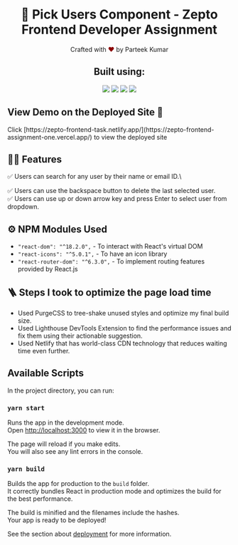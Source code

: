 <h1 align="center">
    🚀 Pick Users Component - Zepto Frontend Developer Assignment
</h1>

<p align="center">
Crafted with <span style="color: #8b0000;">&hearts;</span> by Parteek Kumar
</p>

<h2 align="center">Built using: </h2>
<p align="center">
    <img src="https://img.shields.io/badge/React-20232A?style=for-the-badge&logo=react&logoColor=61DAFB" />
    <img src="https://img.shields.io/badge/Tailwind_CSS-38B2AC?style=for-the-badge&logo=tailwind-css&logoColor=white" />
    <img src="https://img.shields.io/badge/TypeScript-007ACC?style=for-the-badge&logo=typescript&logoColor=white" />
    <img src="https://img.shields.io/badge/Jest-C21325?style=for-the-badge&logo=jest&logoColor=white" />
</p>

## View Demo on the Deployed Site 🚀

<p>Click [https://zepto-frontend-task.netlify.app/](https://zepto-frontend-assignment-one.vercel.app/) to view the deployed site</p>

## 👨‍💻 Features

:white_check_mark: Users can search for any user by their name or email ID.\

<!-- :white_check_mark: Users can remove the selected users by clicking the X icon.\ -->

:white_check_mark: Users can use the backspace button to delete the last selected user.\
:white_check_mark: Users can use up or down arrow key and press Enter to select user from dropdown.

## ⚙️ NPM Modules Used

- `"react-dom": "^18.2.0",` - To interact with React's virtual DOM
- `"react-icons": "^5.0.1",` - To have an icon library
- `"react-router-dom": "^6.3.0",` - To implement routing features provided by React.js


## 🪜 Steps I took to optimize the page load time

- Used PurgeCSS to tree-shake unused styles and optimize my final build size.
- Used Lighthouse DevTools Extension to find the performance issues and fix them using their actionable suggestion.
- Used Netlify that has world-class CDN technology that reduces waiting time even further.

## Available Scripts

In the project directory, you can run:

### `yarn start`

Runs the app in the development mode.\
Open [http://localhost:3000](http://localhost:3000) to view it in the browser.

The page will reload if you make edits.\
You will also see any lint errors in the console.

### `yarn build`

Builds the app for production to the `build` folder.\
It correctly bundles React in production mode and optimizes the build for the best performance.

The build is minified and the filenames include the hashes.\
Your app is ready to be deployed!

See the section about [deployment](https://facebook.github.io/create-react-app/docs/deployment) for more information.
